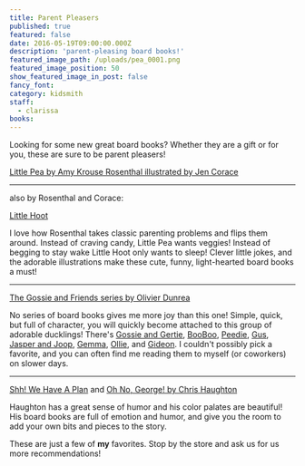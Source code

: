 ```yaml
---
title: Parent Pleasers
published: true
featured: false
date: 2016-05-19T09:00:00.000Z
description: 'parent-pleasing board books!'
featured_image_path: /uploads/pea_0001.png
featured_image_position: 50
show_featured_image_in_post: false
fancy_font:
category: kidsmith
staff:
  - clarissa
books:
---
```



Looking for some new great board books? Whether they are a gift or for you, these are sure to be parent pleasers!

[Little Pea by Amy Krouse Rosenthal illustrated by Jen Corace](http://www.brooklinebooksmith-shop.com/book/9781452142890)


---

also by Rosenthal and Corace:

[Little Hoot](http://www.brooklinebooksmith-shop.com/book/9781452152073)


I love how Rosenthal takes classic parenting problems and flips them around. Instead of craving candy, Little Pea wants veggies! Instead of begging to stay wake Little Hoot only wants to sleep! Clever little jokes, and the adorable illustrations make these cute, funny, light-hearted board books a must!

---

[The Gossie and Friends series by Olivier Dunrea](http://www.brooklinebooksmith-shop.com/search/author/%22Dunrea%2C%20Olivier%22)


No series of board books gives me more joy than this one! Simple, quick, but full of character, you will quickly become attached to this group of adorable ducklings! There's [Gossie and Gertie](http://www.brooklinebooksmith-shop.com/book/9780618747931), [BooBoo](http://www.brooklinebooksmith-shop.com/book/9780618755059), [Peedie](http://www.brooklinebooksmith-shop.com/book/9780618755066), [Gus](http://www.brooklinebooksmith-shop.com/book/9780547867618), [Jasper and Joop](http://www.brooklinebooksmith-shop.com/book/9780544173200), [Gemma](http://www.brooklinebooksmith-shop.com/book/9780547868516), [Ollie](http://www.brooklinebooksmith-shop.com/book/9780618755035), and [Gideon](http://www.brooklinebooksmith-shop.com/book/9780547983998). I couldn't possibly pick a favorite, and you can often find me reading them to myself (or coworkers) on slower days.

---

[Shh! We Have A Plan](http://www.brooklinebooksmith-shop.com/book/9780763679774) and [Oh No, George! by Chris Haughton](http://www.brooklinebooksmith-shop.com/book/9780763676520)



Haughton has a great sense of humor and his color palates are beautiful! His board books are full of emotion and humor, and give you the room to add your own bits and pieces to the story.

These are just a few of **my** favorites. Stop by the store and ask us for us more recommendations!